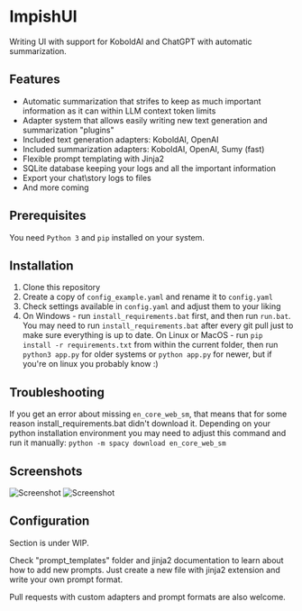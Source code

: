 # ImpishUI
Writing UI with support for KoboldAI and ChatGPT with automatic summarization.

## Features

- Automatic summarization that strifes to keep as much important information as it can within LLM context token limits
- Adapter system that allows easily writing new text generation and summarization "plugins"
- Included text generation adapters: KoboldAI, OpenAI
- Included summarization adapters: KoboldAI, OpenAI, Sumy (fast)
- Flexible prompt templating with Jinja2
- SQLite database keeping your logs and all the important information
- Export your chat\story logs to files
- And more coming

## Prerequisites

You need `Python 3` and `pip` installed on your system.

## Installation

1. Clone this repository
2. Create a copy of `config_example.yaml` and rename it to `config.yaml`
3. Check settings available in `config.yaml` and adjust them to your liking
4. On Windows - run `install_requirements.bat` first, and then run `run.bat`. You may need to run `install_requirements.bat` after every git pull just to make sure everything is up to date.
   On Linux or MacOS - run `pip install -r requirements.txt` from within the current folder, then run `python3 app.py` for older systems or `python app.py` for newer, but if you're on linux you probably know :)


## Troubleshooting

If you get an error about missing `en_core_web_sm`, that means that for some reason install_requirements.bat didn't download it. 
Depending on your python installation environment you may need to adjust this command and run it manually: `python -m spacy download en_core_web_sm`



## Screenshots

![Screenshot](https://i.imgur.com/vbIfILv.png)
![Screenshot](https://i.imgur.com/EiSSnoI.png)


## Configuration

Section is under WIP. 

Check "prompt_templates" folder and jinja2 documentation to learn about how to add new prompts. Just create a new file with jinja2 extension and write your own prompt format.

Pull requests with custom adapters and prompt formats are also welcome.
